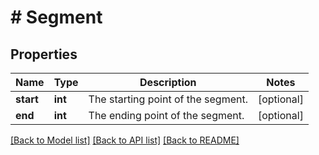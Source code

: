 # # Segment

## Properties

Name | Type | Description | Notes
------------ | ------------- | ------------- | -------------
**start** | **int** | The starting point of the segment. | [optional]
**end** | **int** | The ending point of the segment. | [optional]

[[Back to Model list]](../../README.md#models) [[Back to API list]](../../README.md#endpoints) [[Back to README]](../../README.md)
